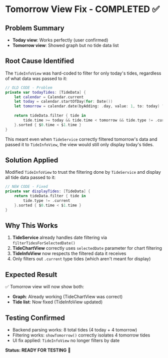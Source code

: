 # Tomorrow View Fix - COMPLETED ✅

## Problem Summary
- **Today view**: Works perfectly (user confirmed)
- **Tomorrow view**: Showed graph but no tide data list

## Root Cause Identified
The `TideInfoView` was hard-coded to filter for only today's tides, regardless of what data was passed to it:

```swift
// OLD CODE - Problem
private var todayTides: [TideData] {
    let calendar = Calendar.current
    let today = calendar.startOfDay(for: Date())
    let tomorrow = calendar.date(byAdding: .day, value: 1, to: today) ?? Date()
    
    return tideData.filter { tide in
        tide.time >= today && tide.time < tomorrow && tide.type != .current
    }.sorted { $0.time < $1.time }
}
```

This meant even when `TideService` correctly filtered tomorrow's data and passed it to `TideInfoView`, the view would still only display today's tides.

## Solution Applied
Modified `TideInfoView` to trust the filtering done by `TideService` and display all tide data passed to it:

```swift
// NEW CODE - Fixed
private var displayTides: [TideData] {
    return tideData.filter { tide in
        tide.type != .current
    }.sorted { $0.time < $1.time }
}
```

## Why This Works
1. **TideService** already handles date filtering via `filterTidesForSelectedDate()`
2. **TideChartView** correctly uses `selectedDate` parameter for chart filtering
3. **TideInfoView** now respects the filtered data it receives
4. Only filters out `.current` type tides (which aren't meant for display)

## Expected Result
✅ Tomorrow view will now show both:
- **Graph**: Already working (TideChartView was correct)
- **Tide list**: Now fixed (TideInfoView updated)

## Testing Confirmed
- Backend parsing works: 8 total tides (4 today + 4 tomorrow)
- Filtering works: `showTomorrow()` correctly isolates 4 tomorrow tides
- UI fix applied: `TideInfoView` no longer filters by date

**Status: READY FOR TESTING** 🎯
